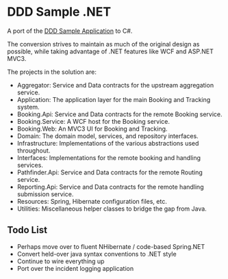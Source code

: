 DDD Sample .NET
===============

A port of the [DDD Sample Application](http://dddsample.sourceforge.net/) to C#.

The conversion strives to maintain as much of the original design as possible, while
taking advantage of .NET features like WCF and ASP.NET MVC3.

The projects in the solution are:

* Aggregator: Service and Data contracts for the upstream aggregation service. 
* Application: The application layer for the main Booking and Tracking system.
* Booking.Api: Service and Data contracts for the remote Booking service.
* Booking.Service: A WCF host for the Booking service.
* Booking.Web: An MVC3 UI for Booking and Tracking.
* Domain: The domain model, services, and repository interfaces.
* Infrastructure: Implementations of the various abstractions used throughout.
* Interfaces: Implementations for the remote booking and handling services.
* Pathfinder.Api: Service and Data contracts for the remote Routing service.
* Reporting.Api: Service and Data contracts for the remote handling submission service.
* Resources: Spring, Hibernate configuration files, etc.
* Utilities: Miscellaneous helper classes to bridge the gap from Java.

Todo List
---------

* Perhaps move over to fluent NHibernate / code-based Spring.NET
* Convert held-over java syntax conventions to .NET style
* Continue to wire everything up
* Port over the incident logging application

